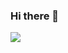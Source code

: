 ### Hi there 👋

<!--
**cwdsuzhou/cwdsuzhou** is a ✨ _special_ ✨ repository because its `README.md` (this file) appears on your GitHub profile.

Here are some ideas to get you started:

- 🔭 I’m currently working on ...
- 🌱 I’m currently learning ...
- 👯 I’m looking to collaborate on ...
- 🤔 I’m looking for help with ...
- 💬 Ask me about ...
- 📫 How to reach me: ...
- 😄 Pronouns: ...
- ⚡ Fun fact: ...
-->

<p>
<img align="center" src="https://github-readme-stats.vercel.app/api?username=cwdsuzhou&show_icons=true&hide_title=false" />
</p>
